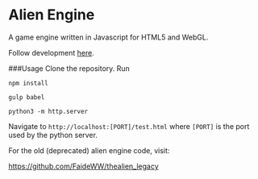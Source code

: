 # Alien Engine

A game engine written in Javascript for HTML5 and WebGL.

Follow development [here](http://www.faide.net/).



###Usage
Clone the repository.  Run

    npm install
    
    gulp babel
    
    python3 -m http.server

Navigate to `http://localhost:[PORT]/test.html` where `[PORT]` is the port used by the python server.




For the old (deprecated) alien engine code, visit:

https://github.com/FaideWW/thealien_legacy